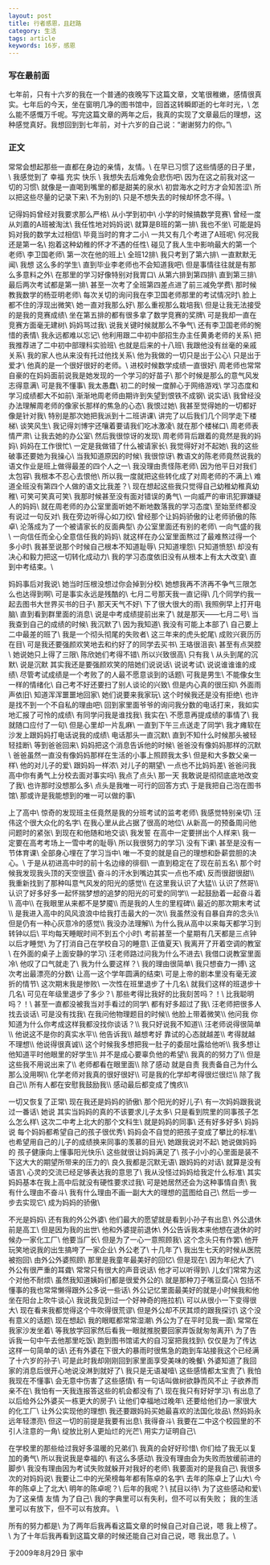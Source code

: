 ```yaml
---
layout: post
title: 行者感恩，且赶路
category: 生活
tags: article
keywords: 16岁，感恩
---
```

### 写在最前面
七年前，只有十六岁的我在一个普通的夜晚写下这篇文章，文笔很稚嫩，感情很真实。七年后的今天，坐在窗明几净的图书馆中，回首这转瞬即逝的七年时光，\\
怎么能不感慨万千呢。写完这篇文章的两年之后，我真的实现了文章最后的理想，这种感觉真好。我想回到到七年前，对十六岁的自己说：“谢谢努力的你。”\\

### 正文
常常会想起那些一直都在身边的亲情，友情。\\
在早已习惯了这些情感的日子里，\\
我感觉到了 幸福  充实 快乐 \\
我想失去后难免会悲伤吧\\
因为在这之前我对这一切的习惯\\
就像是一直喝到嘴里的都是甜美的泉水\\
初尝海水之时方才会知苦涩\\
所以把这些尽量的记录下来\\
不为别的\\
只是不想失去的时候却怀念不得。\\
 
记得妈妈曾经对我要求那么严格\\
从小学到初中\\
小学的时候搞数学竞赛\\
曾经一度从刘嘉的A班被淘汰\\
我任性地对妈妈说\\
就算是B班的第一排\\
我也不坐\\
可能是妈妈对我的数学太过相信\\
毕竟当时的育才二小\\
一共又有几个考进了A班呢\\
何况我还是第一名\\
抱着这种幼稚的怀才不遇的任性\\
碰见了我人生中影响最大的第一个老师\\
李卫国老师\\
第一次在他的班上\\
全班12排\\
我只考到了第六排\\
一直默默无闻\\
我想 这么多的学生\\
直到毕业李老师也不会知道我吧\\
但是事情往往就是有那么多意料之外\\
在那里的学习好像特别对我胃口\\
从第六排到第四排\\
直到第三排\\
最后两次考试都是第一排\\
甚至一次考了全班第四差点进了前三减免学费\\
那时候教我数学的杨亚明老师\\
每次关切的询问我在李卫国老师那里的考试情况时\\
脸上都不住的浮现出微笑\\
她一直对我那么好\\
那么重视那么栽培我\\
但是让我无法接受的是我的竞赛成绩\\
坐在第五排的都有很多拿了数学竞赛的奖牌\\
可是我却一直在竞赛方面毫无建树\\
妈妈骂过我\\
说我关键时候就那么不争气\\
还有李卫国老师的惋惜的表情\\
我永远都难以忘记\\
他利用跟二中初中部招生办主任黄勇老师的关系\\
把我推荐进了二中初中部理科实验班\\
也就是后来的十八班\\
我跟他没有丝毫的亲戚关系\\
我的家人也从来没有托过他找关系\\
他为我做的一切只是出于公心\\
只是出于爱才\\
他真的是一个很好很好的老师。\\
进校时候数学成绩一直很好\\
周老师也常常自豪的在妈妈面前说我是她发现的一个学习的好苗子\\
那个时候是那么的意气风发志得意满\\
可是我不懂事\\
我太愚蠢\\
初二的时候一度醉心于网络游戏\\
学习态度和学习成绩都大不如前\\
渐渐地周老师由期许到失望到恨铁不成钢\\
说实话\\
我曾经没办法理解周老师的像家长那样的焦急的心态\\
我恨过她\\
我甚至觉得她的一切都好像是针对我\\
特别是那次她把我派到十二班讲课\\
讲完了以后我们几个同学走下楼梯\\
谈笑风生\\
我记得刘博宇还嚷着要请我们吃冰激凌\\
就在那个楼梯口\\
周老师表情严肃\\
让我去她的办公室\\
然后我很惊讶的发现\\
周老师背后跟着的竟然是我的妈妈\\
妈妈在工作很忙\\
一定是我做错了什么被请家长\\
我觉得好对不起她\\
我的这些破事还要她为我操心\\
当我知道原因的时候\\
我很惊讶\\
教语文的陈老师竟然说我的语文作业是班上做得最差的四个人之一\\
我没理由责怪陈老师\\
因为他平日对我们太包容\\
我根本不忍心去恨他\\
所以我一度就把这些转化成了对周老师的不满上\\
难道全班没有第四个人做的语文比我差？\\
现在想起这些我只觉得自己幼稚幼稚真幼稚\\
可笑可笑真可笑\\
我那时候甚至没有面对错误的勇气\\
一向威严的审讯犯罪嫌疑人的妈妈\\
就在周老师的办公室里面听她不断地数落我的学习态度\\
至始至终都没有说过一句反对\\
我在旁边听得心如刀绞\\
曾经那个让妈妈骄傲的让老师骄傲的陈卓\\
沦落成为了一个被请家长的反面典型\\
办公室里面还有别的老师\\
一向气盛的我\\
一向信任而全心全意信任我的妈妈\\
就这样在办公室里面熬过了最难熬过得一个多小时\\
我甚至说那个时候自己根本不知道耻辱\\
只知道埋怨\\
只知道愤怒\\
却没有决心和毅力把这一切转化成动力\\
我的学习态度依旧没有从根本上有太大改变\\
直到中考结束。\\
 
妈妈事后对我说\\
她当时压根没想过你会掉到分校\\
她想我再不济再不争气三限怎么也达得到啊\\
可是事实永远是残酷的\\
七月二号那天我一直记得\\
几个同学约我一起去图书大世界买书的日子\\
那天天气不好\\
下了很大很大的雨\\
我照例早上打开电脑\\
直到看到群里面的消息\\
说是中考成绩提前出来了\\
就是那天——七月二号\\
当我查到自己的成绩的时候\\
我沉默了\\
因为我知道\\
我没有可能上本部了\\
自己要上二中最差的班了\\
我是一个彻头彻尾的失败者\\
这三年来的虎头蛇尾\\
成败兴衰历历在目\\
可是我还要强颜欢笑地去和约好了的同学去买书\\
王珞很沮丧\\
甚至有点哭腔\\
她说她只上得了三限\\
陈欣她们考得不错\\
所以兴致很高\\
只有我 \\
从头到尾的沉默\\
说是沉默 其实我还是要强颜欢笑的陪她们说说话\\
说说考试\\
说说谁谁谁的成绩\\
尽管考试成绩是一个考败了的人最不愿意谈到的话题\\
可我是男生\\
不能像女生一样的情绪化\\
自己考不好还要扫了别人谈论的兴致\\
但是内心真的很压抑\\
外面雨声依旧\\
知道浑浑噩噩地回家\\
她们说要来我家玩\\
这个时候我还是没有拒绝\\
也许是找不到一个不自私的理由吧\\
回到家里面爷爷的询问我分数的电话打来，我如实地汇报了可怜的成绩\\
有同学问我是谁找我\\
我实在\\
不愿意再提成绩的事情了\\
我就随口应付了一句\\
但是心里却一片乱麻\\
一直到下午三点送走了同学\\
我才瘫软在沙发上跟妈妈打电话说我的成绩\\
电话那头一直沉默\\
直到不知什么时候那头被轻轻挂断\\
等到爸爸回来\\
妈妈把这个消息告诉他的时候\\
爸爸没有像妈妈那样的沉默\\
爸爸虽然一直没有像妈妈那样在生活的小事上照顾我太多\\
但是和大多数父亲一样\\
他的对儿子的爱\\
跟妈妈一样浓\\
对儿子的期望\\
一点也不比妈妈差\\
爸爸问我 高中你有勇气上分校去面对事实吗\\
我点了点头\\
那一天 我敢说是彻彻底底地改变了我\\
也许那时没想那么多\\
点头是我唯一可行的回答方式\\
于是我把自己泡在图书馆\\
那或许是我能想到的唯一可以做的事\\
 
上了高中\\
惊奇的发现班主任竟然是我的分班考试的监考老师\\
我感觉特别亲切\\
汪伟这个很大众化的名字\\
在我心里从此占据了很高的地位\\
从新高一的预备周问他问题时的紧张\\
到现在和他随和地交谈\\
我发誓 在高中一定要拼出个人样来\\
我一定要在高考考场上一雪中考的耻辱\\
所以我很努力的学习\\
没有下课\\
甚至是没有一节体育课\\
全部身心埋在了学习当中\\
唯一不变的就是自己的理想和卧薪尝胆的决心。\\
于是从初进高中时的前十名边缘的徘徊\\
一直到稳定在了现在前五名\\
那个时候我发现我头顶的天空很蓝\\
奋斗的汗水到嘴边其实一点也不咸\\
反而很甜很甜\\\\
我重新找到了那种叫意气风发的阳光的感觉\\\\
在这里我认识了大猛\\\\
认识了然哥\\\\
认识了好多好多一起怀揣梦想的追梦的阳光的可爱的同学\\\\
一起鼓励着一起奋斗着\\\\
高中\\\\
在我眼里从来都不是梦魇\\\\
而是我的人生的里程碑\\\\
最近的那次期末考试\\\\
是我进入高中的风风浪浪中给我打击最大的一次\\\\
我虽然没有自暴自弃的念头\\\\
但是仍有一种心灰意冷的感觉\\\\
我没办法理解\\\\
为什么我从高中以来每天都学习到转钟以后\\
平均每天睡眠时间不到五个小时\\
考前甚至一个星期有几天都是三点钟以后才睡觉\\
为了打消自己在学校自习的睡意\\
正值夏天\\
我离开了开着空调的教室\\
在外面的桌子上面安静的学习\\
汪老师路过问我为什么不进去\\
我借口说教室里面冷\\
他叹了口气就走了\\
我为什么要这样？\\
我的理由很简单\\
我只想奋力一搏\\
这次考出最漂亮的分数\\
让高一这个学年圆满的结束\\
可是上帝的剧本里没有毫无波折的情节\\
这次期末我是惨败\\
一次性在班里退步了十几名\\
就我们这样的班退步十几名\\
可见在年级里退步了多少？\\
那些考得比我好的比我刻苦吗？！\\
比我聪明吗？！\\
甚至一直都没被我当对手看过的同学\\
都有好多超过了我\\
汪老师把很多人找去谈话\\
可是没有找我\\
在我问他物理题目的时候\\\\
他脸上带着微笑\\\\
他问我 你知道为什么你考成这样我都没找你谈话？\\\\
我只好说我不知道\\\\
汪老师说得很简单\\\\
他说这不是你的真实水平\\\\
他告诉我\\\\
越想考好 靠试的心态就越差\\\\
考得就越不理想\\\\
他说得很真诚\\\\
这个时候我多想把我一肚子的委屈吐露给他听\\\\
我多想让他知道平时他眼里的好学生\\\\
并不是成心要辜负他的希望\\\\
我真的的努力了\\\\
但是这些我不用说出来了\\\\
老师都看在眼里面\\\\
除了感动 就是自责 我责备自己为什么那么没用啊\\\\
化学老师对我真的很好很好\\\\
可是我的化学却考得很烂很烂\\\\
除了我自己\\\\
所有人都在安慰我鼓励我\\\\
感动最后都变成了愧疚\\\\
 
一切又恢复了正常\\
现在我还是妈妈的骄傲\\
那个阳光的好儿子\\
有一次妈妈跟我说过一番话\\
她说 其实当妈妈的真的不该要求儿子太多\\
只是看到院里的同事孩子怎么怎么样\\
这次二中考上北大的那个文科生\\
就是妈妈的同事\\
还有好多好多\\
妈妈说 每个妈妈都希望自己的孩子很优秀\\
妈妈会不自觉的把孩子变成了攀比的标准\\
也希望用自己的儿子的成绩换来同事的羡慕的目光\\
她跟我说对不起\\
她说做妈妈的 孩子健康向上懂事阳光快乐\\
这些就很让妈妈满足了\\
孩子小小的心里面是装不下这大大的期望所带来的压力的\\
良久我都是沉默无语\\
跟妈妈的对话\\
就算是没有语言\\
心灵的交流已经足够表达我的意思了\\
我从没怪过妈妈给我定什么标准\\
其实妈妈基本在我上高中后就没有硬性要求过我\\
可是她居然还会为这种事情自责\\
我有什么理由不奋斗\\
我有什么理由不画一副大大的理想的蓝图给自己\\
然后一步一步去实现它\\
成为妈妈的骄傲\\
 
不光是妈妈\\
还有我的外公外婆\\
他们最大的愿望就是看到小孙子有出息\\
外公退休前是高工\\
但是因为我的出世\\
他和外婆提前退休\\
外公告诉我本来他想在退休的时候办一家化工厂\\
他要当厂长\\
但是为了一心一意照顾我\\
这个念头只有作罢\\
他开玩笑地说我的出生搞垮了一家企业\\
外公老了\\
十几年了\\
我出生七天的时候从医院被抱回\\
由外公外婆照顾\\
那里是我童年最美好的回忆\\
但是现在\\
因为年纪大了\\
外公有很严重的耳聋\\
常常只有很大的声音说话\\
他才可以听得到\\
儿女们常常为这个对他不耐烦\\
虽然我知道姨妈们都是很爱外公的\\
就是那种刀子嘴豆腐心\\
包括不懂事的我也常常懒得跟外公多说一些话\\
外公记忆里面最美好的就是小时候我和他坐在阳台上吹牛谈心\\
我说我见到过一个好神奇的拖拉机\\
可以从很小一下变得很大\\
现在看来我都觉得这个牛吹得很荒谬\\
但是外公却不厌其烦的跟我探讨\\
这个没有意义的话题\\
现在想起\\
我的眼眶都常常湿潮\\
外公为了在平时见我一面\\
常常在我家沙发坐着\\
等我放学回家然后看我一眼就推脱要回家弄饭就匆匆离开\\
为了告诉我一句中午去他那里吃饭\\
跑到图书馆诺大的自习室把我找到\\
仅仅是为了传达这样一句简单的话\\
还有外婆在下很大的暴雨时很焦急的跑到车站接我这个已经满了十六岁的孙子\\
可是此时我却刚刚回到家里面享受美味的晚餐\\
外婆知道了我回家的消息后很开心地说没淋到就好了\\
我只是无语凝噎\\
这些感情都太宝贵了\\
我怕我现在不懂事\\
会无意中伤害了这些感情\\
有一句话叫做树欲静而风不止 子欲养而亲不在\\
我怕有一天我连报答这些的机会都没有了\\
现在我只有好好学习\\
有出息了以后给外公外婆买一栋更大的房子\\
让他们幸福地过晚年\\
还要给他们办一家很大的化工厂\\
让外公实现他的理想\\
我还要跟妈妈买她最喜欢的法国化妆品\\
然妈妈永远年轻漂亮\\
但这一切的前提是我要有出息\\
我得奋斗\\
我要在二中这个校园里的不引人注意的一角\\
绽放比别人更灿烂的光芒\\
用实力证明自己\\
 
在学校里的那些给过我好多温暖的兄弟们\\
我真的会好好珍惜\\
你们给了我无以复加的勇气\\
所以我说我是幸福的\\
有这么多感动\\
我没有理由会为失败而放缓前进的脚步\\
我没有理由因为考试失败就躲开对我好的老师\\
我要面对的是我自己\\
我很多次的对妈妈说\\
我要让二中的光荣榜每年都有陈卓的名字\\
去年的陈卓上了山大\\
今年的陈卓上了北大\\
明年的陈卓呢？\\
后年的我呢？\\
拭目以待\\
为了这些感动和爱\\
为了这亲情 友情 为了自己\\
我的字典里可以有失利，但不可以有失败； 我的生活里可以有放下，但不可以有放弃。 \\

所有的努力都是\\
为了两年后我再看这篇文章的时候自己对自己说，嗯 我上榜了。\\
为了十年后我再看到这篇文章的时候还能自己对自己说，嗯 我出息了。\\


于2009年8月29日 家中

